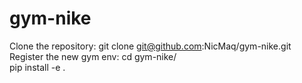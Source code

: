 # gym-nike
Clone the repository: 
git clone git@github.com:NicMaq/gym-nike.git  
Register the new gym env: 
cd gym-nike/  
pip install -e .  



